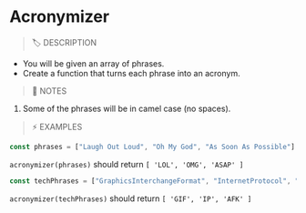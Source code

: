 # Acronymizer

> 🏷️ DESCRIPTION

- You will be given an array of phrases.
- Create a function that turns each phrase into an acronym.

> 📝 NOTES

1. Some of the phrases will be in camel case (no spaces).

> ⚡ EXAMPLES

```js
const phrases = ["Laugh Out Loud", "Oh My God", "As Soon As Possible"]
```

`acronymizer(phrases)` should return `[ 'LOL', 'OMG', 'ASAP' ]`

```js
const techPhrases = ["GraphicsInterchangeFormat", "InternetProtocol", "AwayFromKeyboard"]
```

`acronymizer(techPhrases)` should return `[ 'GIF', 'IP', 'AFK' ]`
